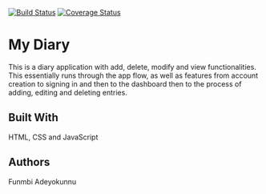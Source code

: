 
[![Build Status](https://travis-ci.com/Phunmbi/My-Diary.svg?branch=master)](https://travis-ci.com/Phunmbi/My-Diary) [![Coverage Status](https://coveralls.io/repos/github/Phunmbi/My-Diary/badge.svg?branch=master)](https://coveralls.io/github/Phunmbi/My-Diary?branch=master)

# My Diary
This is a diary application with add, delete, modify and view functionalities.
This essentially runs through the app flow, as well as features from account creation to signing in and then to the dashboard then to the process of adding, editing and deleting entries. 

## Built With
HTML, CSS and JavaScript

## Authors
Funmbi Adeyokunnu
